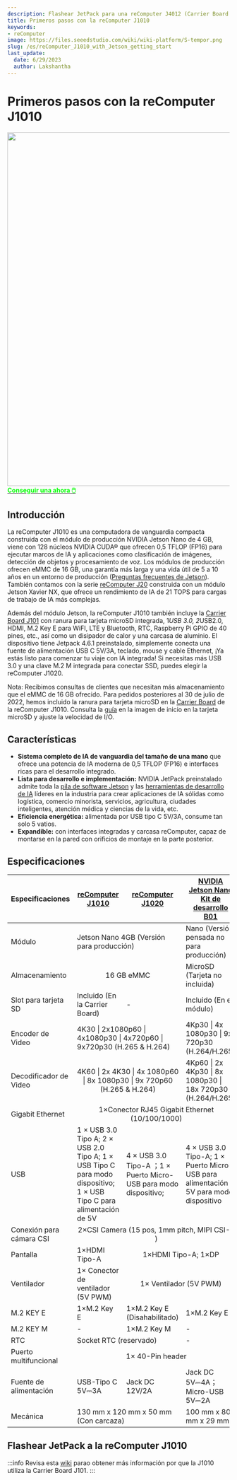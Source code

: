 ```yaml
---
description: Flashear JetPack para una reComputer J4012 (Carrier Board J401)
title: Primeros pasos con la reComputer J1010
keywords:
- reComputer
image: https://files.seeedstudio.com/wiki/wiki-platform/S-tempor.png
slug: /es/reComputer_J1010_with_Jetson_getting_start
last_update:
  date: 6/29/2023
  author: Lakshantha
---
```


# Primeros pasos con la reComputer J1010

<div align="center"><img width ="800" src="https://media-cdn.seeedstudio.com/media/catalog/product/cache/bb49d3ec4ee05b6f018e93f896b8a25d/1/-/1-110061362-recomputer-j1010-first.jpg"/></div>

<div class="get_one_now_container" style={{textAlign: 'center'}}>
<a class="get_one_now_item" href="https://www.seeedstudio.com/Jetson-10-1-A0-p-5336.html" target="_blank">
            <strong><span><font color={'FFFFFF'} size={"4"}> Conseguir una ahora 🖱️</font></span></strong>
</a></div>

## Introducción
La reComputer J1010 es una computadora de vanguardia compacta construida con el módulo de producción NVIDIA Jetson Nano de 4 GB, viene con 128 núcleos NVIDIA CUDA® que ofrecen 0,5 TFLOP (FP16) para ejecutar marcos de IA y aplicaciones como clasificación de imágenes, detección de objetos y procesamiento de voz. Los módulos de producción ofrecen eMMC de 16 GB, una garantía más larga y una vida útil de 5 a 10 años en un entorno de producción ([Preguntas frecuentes de Jetson](https://developer.nvidia.com/embedded/faq)). También contamos con la serie [reComputer J20](https://www.seeedstudio.com/reComputer-J2021-p-5438.html?queryID=14111cbf2ca4f2951fd8a4c1762eb435&objectID=5438&indexName=bazaar_retailer_products) construida con un módulo Jetson Xavier NX, que ofrece un rendimiento de IA de 21 TOPS para cargas de trabajo de IA más complejas.

Además del módulo Jetson, la reComputer J1010 también incluye la [Carrier Board J101](https://www.seeedstudio.com/reComputer-J101-v2-Carrier-Board-for-Jetson-Nano-p-5396.html) con ranura para tarjeta microSD integrada, 1*USB 3.0, 2*USB2.0, HDMI, M.2 Key E para WiFI, LTE y Bluetooth, RTC, Raspberry Pi GPIO de 40 pines, etc., así como un disipador de calor y una carcasa de aluminio. El dispositivo tiene Jetpack 4.6.1 preinstalado, simplemente conecta una fuente de alimentación USB C 5V/3A, teclado, mouse y cable Ethernet, ¡Ya estás listo para comenzar tu viaje con IA integrada! Si necesitas más USB 3.0 y una clave M.2 M integrada para conectar SSD, puedes elegir la reComputer J1020.

Nota: Recibimos consultas de clientes que necesitan más almacenamiento que el eMMC de 16 GB ofrecido. Para pedidos posteriores al 30 de julio de 2022, hemos incluido la ranura para tarjeta microSD en la [Carrier Board](https://www.seeedstudio.com/reComputer-J101-v2-Carrier-Board-for-Jetson-Nano-p-5396.html) de la reComputer J1010. Consulta la [guía](https://wiki.seeedstudio.com/J1010_Boot_From_SD_Card/#flashing-system-from-j101-to-sd-card) en la imagen de inicio en la tarjeta microSD y ajuste la velocidad de I/O.

## Características

- **Sistema completo de IA de vanguardia del tamaño de una mano** que ofrece una potencia de IA moderna de 0,5 TFLOP (FP16) e interfaces ricas para el desarrollo integrado.
- **Lista para desarrollo e implementación:** NVIDIA JetPack preinstalado admite toda la [pila de software Jetson](https://developer.nvidia.com/embedded/develop/software) y las [herramientas de desarrollo de IA](https://wiki.seeedstudio.com/Jetson-AI-developer-tools/) líderes en la industria para crear aplicaciones de IA sólidas como logística, comercio minorista, servicios, agricultura, ciudades inteligentes, atención médica y ciencias de la vida, etc.
- **Eficiencia energética:** alimentada por USB tipo C 5V/3A, consume tan solo 5 vatios.
- **Expandible:** con interfaces integradas y carcasa reComputer, capaz de montarse en la pared con orificios de montaje en la parte posterior.

## Especificaciones

<table>
  <thead>
    <tr>
      <th>Especificaciones</th>
      <th><a href="https://www.seeedstudio.com/Jetson-10-1-A0-p-5336.html">reComputer J1010</a></th>
      <th><a href="https://www.seeedstudio.com/Jetson-10-1-H0-p-5335.html">reComputer J1020</a></th>
      <th><a href="https://www.seeedstudio.com/NVIDIA-Jetson-Nano-Development-Kit-B01-p-4437.html">NVIDIA Jetson Nano Kit de desarrollo B01</a></th>
    </tr>
  </thead>
  <tbody>
    <tr>
      <td>Módulo</td>
      <td colspan='2'>Jetson Nano 4GB (Versión para producción)</td>
      <td>Nano (Versión pensada no para producción)</td>
    </tr>
    <tr>
      <td>Almacenamiento</td>
      <td colspan='2' align='center'>16 GB eMMC</td>
      <td>MicroSD (Tarjeta no incluida)</td>
    </tr>
    <tr>
      <td>Slot para tarjeta SD</td>
      <td>Incluido (En la Carrier Board)</td>
      <td>-</td>
      <td>Incluido (En el módulo)</td>
    </tr>
    <tr>
      <td>Encoder de Video</td>
      <td colspan='2'>4K30 | 2x1080p60 | 4x1080p30 | 4x720p60 | 9x720p30 (H.265 & H.264)</td>
      <td>4Kp30 | 4x 1080p30 | 9x 720p30 (H.264/H.265)</td>
    </tr>
    <tr>
      <td>Decodificador de Video</td>
      <td colspan='2' align='center'>4K60 | 2x 4K30 | 4x 1080p60 | 8x 1080p30 | 9x 720p60 (H.265 & H.264)</td>
      <td>4Kp60 | 2x 4Kp30 | 8x 1080p30 | 18x 720p30 (H.264/H.265)</td>
    </tr>
    <tr>
      <td>Gigabit Ethernet</td>
      <td colspan='3' align='center'>1×Conector RJ45 Gigabit Ethernet (10/100/1000)</td>
    </tr>
    <tr>
      <td>USB</td>
      <td>1 × USB 3.0 Tipo A; 2 × USB 2.0 Tipo A; 1 × USB Tipo C para modo dispositivo; 1 × USB Tipo C para alimentación de 5V</td>
      <td>4 × USB 3.0 Tipo-A ；1 × Puerto Micro-USB para modo dispositivo;</td>
      <td>4 × USB 3.0 Tipo-A; 1 × Puerto Micro-USB para alimentación 5V para modo dispositivo</td>
    </tr>
    <tr>
      <td>Conexión para cámara CSI</td>
      <td colspan='3' align='center'>2×CSI Camera (15 pos, 1mm pitch, MIPI CSI-2 )</td>
    </tr>
    <tr>
      <td>Pantalla</td>
      <td>1×HDMI Tipo-A</td>
      <td colspan='2' align='center'>1×HDMI Tipo-A; 1×DP</td>
    </tr>
    <tr>
      <td>Ventilador</td>
      <td>1× Conector de ventilador (5V PWM)</td>
      <td colspan='2' align='center'>1× Ventilador (5V PWM)</td>
    </tr>
    <tr>
      <td>M.2 KEY E</td>
      <td>1×M.2 Key E</td>
      <td>1×M.2 Key E (Disahabilitado)</td>
      <td>1×M.2 Key E</td>
    </tr>
    <tr>
      <td>M.2 KEY M</td>
      <td>-</td>
      <td>1×M.2 Key M</td>
      <td>-</td>
    </tr>
    <tr>
      <td>RTC</td>
      <td colspan='2'>Socket RTC (reservado)</td>
      <td>-</td>
    </tr>
    <tr>
      <td>Puerto multifuncional</td>
      <td colspan='3' align='center'>1× 40-Pin header</td>
    </tr>
    <tr>
      <td>Fuente de alimentación</td>
      <td>USB-Tipo C 5V⎓3A</td>
      <td>Jack DC 12V/2A</td>
      <td>Jack DC 5V⎓4A；Micro-USB 5V⎓2A</td>
    </tr>
    <tr>
      <td>Mecánica</td>
      <td colspan='2'>130 mm x 120 mm x 50 mm (Con carcaza)</td>
      <td>100 mm x 80 mm x 29 mm</td>
    </tr>
  </tbody>
</table>

## Flashear JetPack a la reComputer J1010

:::info
Revisa esta [wiki](/es/reComputer_J1010_J101_Flash_Jetpack) parao obtener más información por que la J1010 utiliza la Carrier Board J101.
:::

